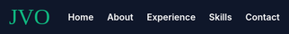 ```yaml
---
layout: none
title: Joshua Vera O'Steen
---
```


<!DOCTYPE html>
<html lang="en">
<head>
  <meta charset="UTF-8">
  <meta name="viewport" content="width=device-width, initial-scale=1.0">
  <title>Joshua Vera O'Steen</title>
  <link rel="preconnect" href="https://fonts.googleapis.com">
  <link rel="preconnect" href="https://fonts.gstatic.com" crossorigin>
  <link href="https://fonts.googleapis.com/css2?family=Inter:wght@400;600;800&family=Pacifico&display=swap" rel="stylesheet">
  <style>
    :root {
      --bg-dark: #0f172a;
      --text-light: #ffffff;
      --primary: #10b981;
      --nav-link-hover: #3b82f6;
      --timeline-bg: #1f2937;
      --timeline-hover: #374151;
      --skill-bg: #242f3e;
    }
    html {
      scroll-snap-type: y mandatory;
      scroll-behavior: smooth;
    }
    body {
      margin: 0;
      font-family: 'Inter', sans-serif;
      background-color: var(--bg-dark);
      color: var(--text-light);
      overflow-x: hidden;
      position: relative;
    }
    header {
      position: fixed;
      top: 0;
      left: 0;
      width: 100%;
      display: flex;
      align-items: center;
      padding: 1rem 2rem;
      background-color: var(--bg-dark);
      z-index: 1000;
    }
    .logo {
      font-family: 'Pacifico', cursive;
      font-size: 2.5rem;
      color: var(--primary);
      cursor: pointer;
      text-decoration: none;
      margin-right: 2rem;
    }
    .nav-links {
      display: flex;
      gap: 1.5rem;
    }
    .nav-links a {
      color: var(--text-light);
      font-weight: 600;
      text-decoration: none;
      font-size: 1rem;
      transition: color 0.2s;
    }
    .nav-links a:hover {
      color: var(--nav-link-hover);
    }
    section {
      min-height: 100vh;
      display: flex;
      align-items: center;
      justify-content: center;
      flex-direction: column;
      scroll-snap-align: start;
      padding: 6rem 2rem 2rem;
      text-align: center;
      opacity: 0;
      transform: translateY(30px);
      transition: opacity 0.8s ease, transform 0.8s ease;
      color: var(--text-light);
      background-color: var(--bg-dark);
    }
    section.visible {
      opacity: 1;
      transform: translateY(0);
    }
    /* Hero section */
    #hero {
      background: transparent;
      padding-top: 8rem;
    }
    h1 {
      font-size: 5rem;
      margin: 1rem 0 0.75rem;
      color: var(--text-light);
    }
    .hero-text p {
      font-size: 1.75rem;
      max-width: 900px;
      margin: 0.75rem auto;
      line-height: 1.4;
      color: var(--text-light);
    }
    .highlight-green { color: #10b981; font-weight: 600; }
    .highlight-yellow { color: #eab308; font-weight: 600; }
    .highlight-orange { color: #f59e0b; font-weight: 600; }
    /* Experience Timeline */
    #experience {
      position: relative;
      padding-top: 4rem;
    }
    #experience h2 {
      font-size: 2.5rem;
      margin-bottom: 1rem;
    }
    .timeline {
      position: relative;
      max-width: 900px;
      margin: 2rem 0;
      padding-left: 2rem;
    }
    .timeline::before {
      content: '';
      position: absolute;
      left: 40px;
      top: 0;
      bottom: 0;
      width: 4px;
      background: var(--primary);
      border-radius: 2px;
    }
    .exp-item {
      position: relative;
      margin: 2rem 0;
      padding-left: 3rem;
      text-align: left;
    }
    .exp-item::before {
      content: '';
      position: absolute;
      left: 28px;
      top: 0;
      width: 24px;
      height: 24px;
      background: var(--primary);
      border-radius: 50%;
      border: 4px solid var(--timeline-bg);
    }
    .exp-box {
      background: var(--timeline-bg);
      padding: 1rem 1.5rem;
      border-radius: 0.75rem;
      transition: background 0.3s;
    }
    .exp-item:hover .exp-box {
      background: var(--timeline-hover);
    }
    .exp-title {
      font-size: 1.25rem;
      font-weight: 600;
      margin: 0;
      color: var(--primary);
    }
    .exp-company {
      font-size: 1rem;
      margin: 0.25rem 0;
      color: #eab308;
    }
    .exp-details {
      display: none;
      margin-top: 0.5rem;
      font-size: 0.95rem;
      line-height: 1.4;
    }
    .exp-item:hover .exp-details {
      display: block;
    }
    /* Skills Section */
    #skills {
      padding-top: 4rem;
    }
    #skills h2 {
      font-size: 2.5rem;
      margin-bottom: 1rem;
    }
    .skills-grid {
      display: grid;
      grid-template-columns: repeat(auto-fit, minmax(200px, 1fr));
      gap: 1rem;
      max-width: 800px;
      width: 100%;
      margin-top: 1rem;
    }
    .skill-box {
      background: var(--skill-bg);
      padding: 1rem;
      border-radius: 0.5rem;
      text-align: center;
      font-size: 1rem;
      font-weight: 600;
    }
    /* Canvas styling */
    #background-canvas {
      position: fixed;
      top: 0;
      left: 0;
      width: 100vw;
      height: 100vh;
      z-index: -1;
      background: var(--bg-dark);
    }
  </style>
</head>
<body>
  <canvas id="background-canvas"></canvas>
  <header>
    <a href="#hero" class="logo">JVO</a>
    <nav class="nav-links">
      <a href="#hero">Home</a>
      <a href="#about">About</a>
      <a href="#experience">Experience</a>
      <a href="#skills">Skills</a>
      <a href="#contact">Contact</a>
    </nav>
  </header>

  <section id="hero">
    <h1>Joshua Vera O'Steen</h1>
    <div class="hero-text">
      <p><span class="highlight-green">Senior Data Scientist</span> with <span class="highlight-yellow">over 4 years</span> of experience building solutions in <span class="highlight-green">real estate analytics, ML modeling,</span> and <span class="highlight-green">ML explainability</span>.</p>
      <p>Currently pursuing an MPS in AI Management at <span class="highlight-orange">Georgetown University</span> and leading data science projects at <span class="highlight-orange">Fannie Mae</span>.</p>
    </div>
  </section>

  <section id="about">
    <h2><span class="highlight-green">SAbout Me</span></h2>
    <p>Hi! I’m Josh Vera O’Steen — a Senior Data Scientist at Fannie Mae with a background in statistics, political science, and a growing passion for leadership and real estate. I combine analytical rigor with strategic thinking to build models and solutions that drive real-world impact.</p>
    <p><strong>Background:</strong></p>
    <p>I hold a Bachelor of Science in Statistics and a Bachelor of Arts in Political Science from American University. I’m currently pursuing a Master of Professional Studies in Artificial Intelligence Management at Georgetown University, where I’m deepening my understanding of how AI can be deployed responsibly and effectively at scale — particularly from a leadership and organizational strategy perspective.</p>
    <p>At Fannie Mae, I work on the Collateral Products & Modeling team, working on projects aimed at modernizing property valuation — blending advanced modeling techniques with policy and business decision-making. I love collaborating with cross-functional teams, mentoring junior data scientists, and finding ways to make complex ideas accessible and actionable. </p>
    <p><strong>Outside of Work:</strong></p>
    <p>Hailing from Seattle, I am an avid coffee drinker and enjoy finding great coffees. Besides coffee, I’m also a big foodie and am a consistent Beli user, always looking for the best restaurants, bars, and bakeries. I also love to travel the world, going to as many places as I can (a personal favorite place to visit is Mexico City). Finally, as any good data scientist, I am always curious. I love trying new things and it’s my curiosity that drove me to make this website! Hope you enjoy and please reach out if you’d like to connect.</p>
  </section>

  <section id="experience">
    <h2>Work Experience</h2>
    <div class="timeline">
      <div class="exp-item">
        <div class="exp-box">
          <p class="exp-title">Senior Data Science Associate</p>
          <p class="exp-company">Fannie Mae, Washington, D.C. (Sept 2024–Present)</p>
          <p class="exp-details">Contributed to research supporting the expansion of Fannie Mae’s Value Acceptance program. Led the 2024 Cost-Benefit Analysis for Value Acceptance and continue to work on Value Acceptance research and design.</p>
        </div>
      </div>
      <div class="exp-item">
        <div class="exp-box">
          <p class="exp-title">Data Science Associate</p>
          <p class="exp-company">Fannie Mae, Washington, D.C. (Sept 2023–Sept 2024)</p>
          <p class="exp-details">Joined the Collateral Products & Modeling team. Led research on appraisal bias mitigation. Authored three research memos and served as Project Lead, managing an intern on an appraisal bias mitigation project.</p>
        </div>
      </div>
      <div class="exp-item">
        <div class="exp-box">
          <p class="exp-title">Analytics & Modeling Associate</p>
          <p class="exp-company">Fannie Mae, Washington, D.C. (July 2022–Sept 2023)</p>
          <p class="exp-details">Completed an 11-week program at Fannie Mae, enhancing programming and statistical skills, then spent one year on the Collateral Products & Modeling team on a trial basis.</p>
        </div>
      </div>
      <div class="exp-item">
        <div class="exp-box">
          <p class="exp-title">Spring Data Analyst</p>
          <p class="exp-company">Grassroots Analytics, Washington, D.C. (Jan–June 2022)</p>
          <p class="exp-details">Provided fundraising and data support to clients, working closely with fundraising strategists to assess campaigns’ operations, developed lists of donors using Stata, and offered guidance to maximize money raised.</p>
        </div>
      </div>
      <div class="exp-item">
        <div class="exp-box">
          <p class="exp-title">Consumer Insights Intern</p>
          <p class="exp-company">Giant Food, Hyattsville, MD (June–Aug 2021)</p>
          <p class="exp-details">Led market research on Gen-Z grocery shopping habits using surveys and secondary research. Led a competitive insights project for the Healthy Living team to analyze competitor strategies in healthy living and nutrition.</p>
        </div>
      </div>
      <div class="exp-item">
        <div class="exp-box">
          <p class="exp-title">Research Fellow</p>
          <p class="exp-company">American University Center for Data Science, Washington, D.C. (Sept 2020–June 2021)</p>
          <p class="exp-details">Served as Research Assistant with Professor Andrew Ballard on legislative behavior research using text analysis and machine learning techniques.</p>
        </div>
      </div>
    </div>
  </section>

  <section id="skills">
    <h2>Skills</h2>
    <div class="skills-grid">
      <div class="skill-box">Python (Pandas, NumPy, Scikit-Learn, Matplotlib, Plotly)</div>
      <div class="skill-box">R</div>
      <div class="skill-box">SQL</div>
      <div class="skill-box">Stata</div>
      <div class="skill-box">Machine Learning (Regression, Classification, Clustering, Time Series)</div>
      <div class="skill-box">A/B Testing</div>
      <div class="skill-box">Data Visualization</div>
      <div class="skill-box">AWS (S3, SageMaker, Ground Truth)</div>
      <div class="skill-box">Technical Writing</div>
      <div class="skill-box">Spanish (Professional Working Proficiency)</div>
      <div class="skill-box">Appraisal Bias Research</div>
      <div class="skill-box">Project Management</div>
    </div>
  </section>

  <section id="contact">
    <h2>Contact</h2>
    <p>Email: <a href="mailto:osteenjv@gmail.com" style="color: var(--text-light); text-decoration: underline;">osteenjv@gmail.com</a></p>
    <p>Phone: (206) 992-5736</p>
    <p>GitHub: <a href="https://github.com/jvosteen" target="_blank" style="color: var(--text-light); text-decoration: underline;">@jvosteen</a></p>
    <p>LinkedIn: <a href="https://linkedin.com/in/YOURPROFILE" target="_blank" style="color: var(--text-light); text-decoration: underline;">Your LinkedIn</a></p>
  </section>

  <script>
    document.addEventListener('DOMContentLoaded', () => {
      // Scroll animation observer
      const observer = new IntersectionObserver((entries) => {
        entries.forEach(entry => {
          if (entry.isIntersecting) {
            entry.target.classList.add('visible');
          }
        });
      }, { threshold: 0.1 });
      document.querySelectorAll('section').forEach(section => {
        observer.observe(section);
      });

      // Canvas network animation
      const canvas = document.getElementById('background-canvas');
      const ctx = canvas.getContext('2d');
      let particles = [];
      const particleCount = 80;
      const maxDistance = 150;

      function resizeCanvas() {
        canvas.width = window.innerWidth;
        canvas.height = window.innerHeight;
      }
      window.addEventListener('resize', resizeCanvas);
      resizeCanvas();

      function initParticles() {
        particles = [];
        for (let i = 0; i < particleCount; i++) {
          particles.push({
            x: Math.random() * canvas.width,
            y: Math.random() * canvas.height,
            vx: (Math.random() - 0.5) * 0.5,
            vy: (Math.random() - 0.5) * 0.5,
            size: 2 + Math.random() * 2
          });
        }
      }
      function updateParticles() {
        for (let p of particles) {
          p.x += p.vx;
          p.y += p.vy;
          if (p.x < 0 || p.x > canvas.width) p.vx *= -1;
          if (p.y < 0 || p.y > canvas.height) p.vy *= -1;
        }
      }
      function drawParticles() {
        ctx.clearRect(0, 0, canvas.width, canvas.height);
        for (let i = 0; i < particleCount; i++) {
          for (let j = i + 1; j < particleCount; j++) {
            const dx = particles[i].x - particles[j].x;
            const dy = particles[i].y - particles[j].y;
            const dist = Math.sqrt(dx * dx + dy * dy);
            if (dist < maxDistance) {
              const alpha = 1 - dist / maxDistance;
              ctx.strokeStyle = `rgba(255,255,255,${alpha * 0.3})`;
              ctx.lineWidth = 1;
              ctx.beginPath();
              ctx.moveTo(particles[i].x, particles[i].y);
              ctx.lineTo(particles[j].x, particles[j].y);
              ctx.stroke();
            }
          }
        }
        for (let p of particles) {
          ctx.fillStyle = 'rgba(255,255,255,0.7)';
          ctx.beginPath();
          ctx.arc(p.x, p.y, p.size, 0, Math.PI * 2);
          ctx.fill();
        }
      }
      function animate() {
        updateParticles();
        drawParticles();
        requestAnimationFrame(animate);
      }
      initParticles();
      animate();
    });
  </script>
</body>
</html>